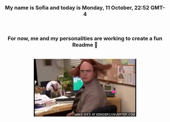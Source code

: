 


<div align="center">
<h3 >My name is Sofia and today is Monday, 11 October, 22:52 GMT-4</h3><br>
<h3 >For now, me and my personalities are working to create a fun Readme 👋
</h3><br>
<img src='img/dwight.gif' alt='working...'/>
</div>
